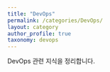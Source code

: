 ```yaml
---
title: "DevOps"
permalink: /categories/DevOps/
layout: category
author_profile: true
taxonomy: devops
---
```


DevOps 관련 지식을 정리합니다.